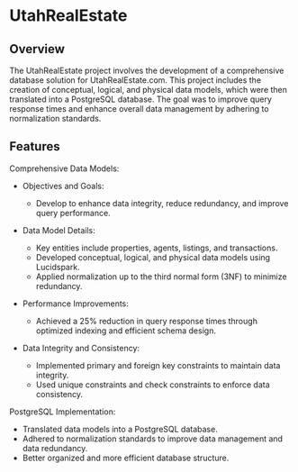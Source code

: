 # UtahRealEstate
## Overview
The UtahRealEstate project involves the development of a comprehensive database solution for UtahRealEstate.com. This project includes the creation of conceptual, logical, and physical data models, which were then translated into a PostgreSQL database. The goal was to improve query response times and enhance overall data management by adhering to normalization standards.

## Features
Comprehensive Data Models: 
- Objectives and Goals:
  - Develop to enhance data integrity, reduce redundancy, and improve query performance.
  
- Data Model Details:
  - Key entities include properties, agents, listings, and transactions.
  - Developed conceptual, logical, and physical data models using Lucidspark.
  - Applied normalization up to the third normal form (3NF) to minimize redundancy.

- Performance Improvements:
  - Achieved a 25% reduction in query response times through optimized indexing and efficient schema design.
    
- Data Integrity and Consistency:
  - Implemented primary and foreign key constraints to maintain data integrity.
  - Used unique constraints and check constraints to enforce data consistency.

PostgreSQL Implementation: 
- Translated data models into a PostgreSQL database.
- Adhered to normalization standards to improve data management and data redundancy.
- Better organized and more efficient database structure.


